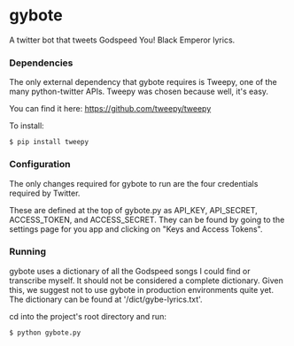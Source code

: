 # gybote
A twitter bot that tweets Godspeed You! Black Emperor lyrics.

### Dependencies
The only external dependency that gybote requires is Tweepy, one of the many python-twitter APIs. Tweepy was chosen because well, it's easy.

You can find it here: https://github.com/tweepy/tweepy

To install:
```shell
$ pip install tweepy
```
    
### Configuration
The only changes required for gybote to run are the four credentials required by Twitter. 

These are defined at the top of gybote.py as API_KEY, API_SECRET, ACCESS_TOKEN, and ACCESS_SECRET. They can be found by going to the settings page for you app and clicking on "Keys and Access Tokens".

### Running
gybote uses a dictionary of all the Godspeed songs I could find or transcribe myself. It should not be considered a complete dictionary. Given this, we suggest not to use gybote in production environments quite yet. The dictionary can be found at '/dict/gybe-lyrics.txt'.

cd into the project's root directory and run:
```shell
$ python gybote.py
```
